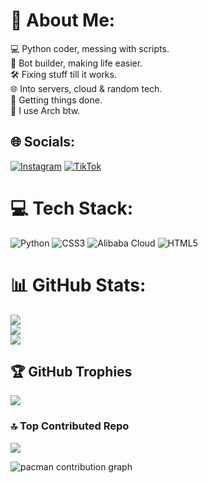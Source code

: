 # 💫 About Me:
💻 Python coder, messing with scripts.<br>🤖 Bot builder, making life easier.<br>🛠️ Fixing stuff till it works.<br>🌐 Into servers, cloud & random tech.<br>🎯 Getting things done.<br>🐧 I use Arch btw.


## 🌐 Socials:
[![Instagram](https://img.shields.io/badge/Instagram-%23E4405F.svg?logo=Instagram&logoColor=white)](https://instagram.com/irohayashiii) [![TikTok](https://img.shields.io/badge/TikTok-%23000000.svg?logo=TikTok&logoColor=white)](https://tiktok.com/@irohayashiii) 

# 💻 Tech Stack:
![Python](https://img.shields.io/badge/python-3670A0?style=flat&logo=python&logoColor=ffdd54) ![CSS3](https://img.shields.io/badge/css3-%231572B6.svg?style=flat&logo=css3&logoColor=white) ![Alibaba Cloud](https://img.shields.io/badge/AlibabaCloud-%23FF6701.svg?style=flat&logo=alibabacloud&logoColor=white) ![HTML5](https://img.shields.io/badge/html5-%23E34F26.svg?style=flat&logo=html5&logoColor=white)
# 📊 GitHub Stats:
![](https://github-readme-stats.vercel.app/api?username=irohayashi&theme=dark&hide_border=false&include_all_commits=false&count_private=false)<br/>
![](https://nirzak-streak-stats.vercel.app/?user=irohayashi&theme=dark&hide_border=false)<br/>
![](https://github-readme-stats.vercel.app/api/top-langs/?username=irohayashi&theme=dark&hide_border=false&include_all_commits=false&count_private=false&layout=compact)

## 🏆 GitHub Trophies
![](https://github-profile-trophy.vercel.app/?username=irohayashi&theme=dark&no-frame=false&no-bg=false&margin-w=4)

### 🔝 Top Contributed Repo
![](https://github-contributor-stats.vercel.app/api?username=irohayashi&limit=5&theme=dark&combine_all_yearly_contributions=true)

<!-- Proudly created with GPRM ( https://gprm.itsvg.in ) -->

<picture>
  <source media="(prefers-color-scheme: dark)" srcset="https://raw.githubusercontent.com/maurodesouza/maurodesouza/output/pacman-contribution-graph-dark.svg">
  <source media="(prefers-color-scheme: light)" srcset="https://raw.githubusercontent.com/maurodesouza/maurodesouza/output/pacman-contribution-graph.svg">
  <img alt="pacman contribution graph" src="https://raw.githubusercontent.com/maurodesouza/maurodesouza/output/pacman-contribution-graph.svg">
</picture>

###
